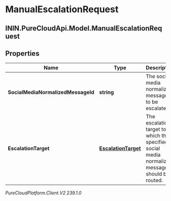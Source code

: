 # ManualEscalationRequest

## ININ.PureCloudApi.Model.ManualEscalationRequest

## Properties

|Name | Type | Description | Notes|
|------------ | ------------- | ------------- | -------------|
| **SocialMediaNormalizedMessageId** | **string** | The social media normalized message ID to be escalated. | |
| **EscalationTarget** | [**EscalationTarget**](EscalationTarget) | The escalation target to which the specified social media normalized message should be routed. | [optional] |



_PureCloudPlatform.Client.V2 239.1.0_
